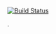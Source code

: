 [![Build Status](https://travis-ci.org/servehub/serve.svg?branch=master)](https://travis-ci.org/servehub/serve)

.

